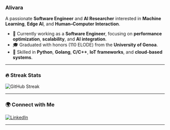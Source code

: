 ### Alivara
A passionate **Software Engineer** and **AI Researcher** interested in **Machine Learning**, **Edge AI**, and **Human–Computer Interaction**.  

- 🔭 Currently working as a **Software Engineer**, focusing on **performance optimization**, **scalability**, and **AI integration**.  
- 🎓 Graduated with honors (110 ELODE) from the **University of Genoa**.  
- 🧠 Skilled in **Python**, **Golang**, **C/C++**, **IoT frameworks**, and **cloud-based systems**.  

---

### 🔥 Streak Stats
![GitHub Streak](https://streak-stats.demolab.com/?user=alivara&theme=tokyonight)

---

### 🌍 Connect with Me
[![LinkedIn](https://img.shields.io/badge/LinkedIn-Ali%20Varasteh%20Ranjbar-blue?style=for-the-badge&logo=linkedin)](https://www.linkedin.com/in/alivara)

---
